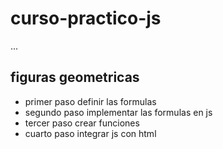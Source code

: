 # curso-practico-js

...

## figuras geometricas

- primer paso definir las formulas
- segundo paso implementar las formulas en js
- tercer paso crear funciones
- cuarto paso integrar js con html
